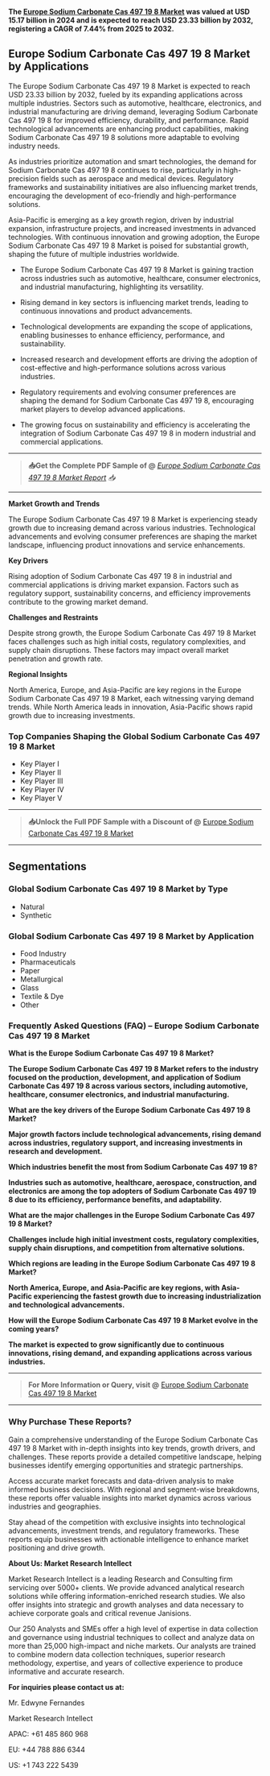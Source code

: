 <p><strong>The <a href="https://www.marketresearchintellect.com/download-sample/?rid=159512&amp;utm_source=Pulse-April-Europe&amp;utm_medium=852">Europe Sodium Carbonate Cas 497 19 8 Market</a> was valued at USD 15.17 billion in 2024 and is expected to reach USD 23.33 billion by 2032, registering a CAGR of 7.44% from 2025 to 2032.</strong></p><h2>Europe Sodium Carbonate Cas 497 19 8 Market by Applications&nbsp;</h2><p><p>The Europe Sodium Carbonate Cas 497 19 8 Market is expected to reach USD 23.33 billion by 2032, fueled by its expanding applications across multiple industries. Sectors such as automotive, healthcare, electronics, and industrial manufacturing are driving demand, leveraging Sodium Carbonate Cas 497 19 8 for improved efficiency, durability, and performance. Rapid technological advancements are enhancing product capabilities, making Sodium Carbonate Cas 497 19 8 solutions more adaptable to evolving industry needs.</p><p>As industries prioritize automation and smart technologies, the demand for Sodium Carbonate Cas 497 19 8 continues to rise, particularly in high-precision fields such as aerospace and medical devices. Regulatory frameworks and sustainability initiatives are also influencing market trends, encouraging the development of eco-friendly and high-performance solutions.</p><p>Asia-Pacific is emerging as a key growth region, driven by industrial expansion, infrastructure projects, and increased investments in advanced technologies. With continuous innovation and growing adoption, the Europe Sodium Carbonate Cas 497 19 8 Market is poised for substantial growth, shaping the future of multiple industries worldwide.</p></p><ul><li><p>The Europe Sodium Carbonate Cas 497 19 8 Market is gaining traction across industries such as automotive, healthcare, consumer electronics, and industrial manufacturing, highlighting its versatility.</p></li><li><p>Rising demand in key sectors is influencing market trends, leading to continuous innovations and product advancements.</p></li><li><p>Technological developments are expanding the scope of applications, enabling businesses to enhance efficiency, performance, and sustainability.</p></li><li><p>Increased research and development efforts are driving the adoption of cost-effective and high-performance solutions across various industries.</p></li><li><p>Regulatory requirements and evolving consumer preferences are shaping the demand for Sodium Carbonate Cas 497 19 8, encouraging market players to develop advanced applications.</p></li><li><p>The growing focus on sustainability and efficiency is accelerating the integration of Sodium Carbonate Cas 497 19 8 in modern industrial and commercial applications.</p></li></ul><hr /><blockquote><p><strong><span class="font-[700]">📥Get the Complete PDF Sample of @ </span></strong><em><span class="font-[700]"><a href="https://www.marketresearchintellect.com/download-sample/?rid=159512&amp;utm_source=Pulse-April-Europe&amp;utm_medium=852" target="_blank" data-tracking-control-name="article-ssr-frontend-pulse_little-text-block" data-tracking-will-navigate="" data-test-link="">Europe Sodium Carbonate Cas 497 19 8 Market Report</a>&nbsp;📥</span></em></p></blockquote><hr /><p class="" data-start="77" data-end="360"><strong data-start="77" data-end="105">Market Growth and Trends</strong></p><p class="" data-start="77" data-end="360">The Europe Sodium Carbonate Cas 497 19 8 Market is experiencing steady growth due to increasing demand across various industries. Technological advancements and evolving consumer preferences are shaping the market landscape, influencing product innovations and service enhancements.</p><p class="" data-start="362" data-end="606"><strong data-start="362" data-end="377">Key Drivers</strong></p><p class="" data-start="362" data-end="606">Rising adoption of Sodium Carbonate Cas 497 19 8 in industrial and commercial applications is driving market expansion. Factors such as regulatory support, sustainability concerns, and efficiency improvements contribute to the growing market demand.</p><p class="" data-start="608" data-end="849"><strong data-start="608" data-end="637">Challenges and Restraints</strong></p><p class="" data-start="608" data-end="849">Despite strong growth, the Europe Sodium Carbonate Cas 497 19 8 Market faces challenges such as high initial costs, regulatory complexities, and supply chain disruptions. These factors may impact overall market penetration and growth rate.</p><p class="" data-start="851" data-end="1095"><strong data-start="851" data-end="872">Regional Insights</strong></p><p class="" data-start="851" data-end="1095">North America, Europe, and Asia-Pacific are key regions in the Europe Sodium Carbonate Cas 497 19 8 Market, each witnessing varying demand trends. While North America leads in innovation, Asia-Pacific shows rapid growth due to increasing investments.</p><p><h3>Top Companies Shaping the Global Sodium Carbonate Cas 497 19 8 Market </h3><ul><li>Key Player I</li><li>Key Player II</li><li>Key Player III</li><li>Key Player IV</li><li>Key Player V</li></ul></p><hr /><blockquote><p><strong>📥Unlock the Full PDF Sample with a Discount of @</strong> <a href="https://www.marketresearchintellect.com/ask-for-discount/?rid=159512&amp;utm_source=Pulse-April-Europe&amp;utm_medium=852">Europe Sodium Carbonate Cas 497 19 8 Market</a></p></blockquote><hr /><p><h2>Segmentations</h2><h3>Global Sodium Carbonate Cas 497 19 8 Market by Type</h3><ul><li>Natural</li><li>Synthetic</li></ul><h3>Global Sodium Carbonate Cas 497 19 8 Market by Application</h3><ul><li>Food Industry</li><li>Pharmaceuticals</li><li>Paper</li><li>Metallurgical</li><li>Glass</li><li>Textile & Dye</li><li>Other</li></ul></p><h3><strong>Frequently Asked Questions (FAQ) &ndash; Europe Sodium Carbonate Cas 497 19 8 Market</strong></h3><p><strong>What is the Europe Sodium Carbonate Cas 497 19 8 Market?</strong></p><p><strong>The Europe Sodium Carbonate Cas 497 19 8 Market refers to the industry focused on the production, development, and application of Sodium Carbonate Cas 497 19 8 across various sectors, including automotive, healthcare, consumer electronics, and industrial manufacturing.</strong></p><p><strong>What are the key drivers of the Europe Sodium Carbonate Cas 497 19 8 Market?</strong></p><p><strong>Major growth factors include technological advancements, rising demand across industries, regulatory support, and increasing investments in research and development.</strong></p><p><strong>Which industries benefit the most from Sodium Carbonate Cas 497 19 8?</strong></p><p><strong>Industries such as automotive, healthcare, aerospace, construction, and electronics are among the top adopters of Sodium Carbonate Cas 497 19 8 due to its efficiency, performance benefits, and adaptability.</strong></p><p><strong>What are the major challenges in the Europe Sodium Carbonate Cas 497 19 8 Market?</strong></p><p><strong>Challenges include high initial investment costs, regulatory complexities, supply chain disruptions, and competition from alternative solutions.</strong></p><p><strong>Which regions are leading in the Europe Sodium Carbonate Cas 497 19 8 Market?</strong></p><p><strong>North America, Europe, and Asia-Pacific are key regions, with Asia-Pacific experiencing the fastest growth due to increasing industrialization and technological advancements.</strong></p><p><strong>How will the Europe Sodium Carbonate Cas 497 19 8 Market evolve in the coming years?</strong></p><p><strong>The market is expected to grow significantly due to continuous innovations, rising demand, and expanding applications across various industries.</strong></p><hr /><blockquote><p><span class="font-[700]"><strong>For More Information or Query, visit&nbsp;@</strong>&nbsp;</span><span class="font-[700]"><a href="https://www.marketresearchintellect.com/product/global-sodium-carbonate-cas-497-19-8-market-size-forecast/?utm_source=Linkedin&utm_medium=852" target="_blank" data-tracking-control-name="article-ssr-frontend-pulse_little-text-block" data-tracking-will-navigate="" data-test-link="">Europe Sodium Carbonate Cas 497 19 8 Market</a></span></p></blockquote><hr /><h3><strong data-start="0" data-end="31">Why Purchase These Reports?</strong></h3><p class="" data-start="35" data-end="297">Gain a comprehensive understanding of the Europe Sodium Carbonate Cas 497 19 8 Market with in-depth insights into key trends, growth drivers, and challenges. These reports provide a detailed competitive landscape, helping businesses identify emerging opportunities and strategic partnerships.</p><p class="" data-start="299" data-end="540">Access accurate market forecasts and data-driven analysis to make informed business decisions. With regional and segment-wise breakdowns, these reports offer valuable insights into market dynamics across various industries and geographies.</p><p class="" data-start="542" data-end="784">Stay ahead of the competition with exclusive insights into technological advancements, investment trends, and regulatory frameworks. These reports equip businesses with actionable intelligence to enhance market positioning and drive growth.</p><p><strong><span class="font-[700]">About Us: Market Research Intellect</span></strong></p><p><span class="">Market Research Intellect is a leading Research and Consulting firm servicing over 5000+ clients. We provide advanced analytical research solutions while offering information-enriched research studies.&nbsp;</span>We also offer insights into strategic and growth analyses and data necessary to achieve corporate goals and critical revenue Janisions.</p><p><span class="">Our 250 Analysts and SMEs offer a high level of expertise in data collection and governance using industrial techniques to collect and analyze data on more than 25,000 high-impact and niche markets. Our analysts are trained to combine modern data collection techniques, superior research methodology, expertise, and years of collective experience to produce informative and accurate research.</span></p><p><strong>For inquiries please contact us at:</strong></p><p>Mr. Edwyne Fernandes</p><p>Market Research Intellect</p><p>APAC: +61 485 860 968</p><p>EU: +44 788 886 6344</p><p>US: +1 743 222 5439</p>